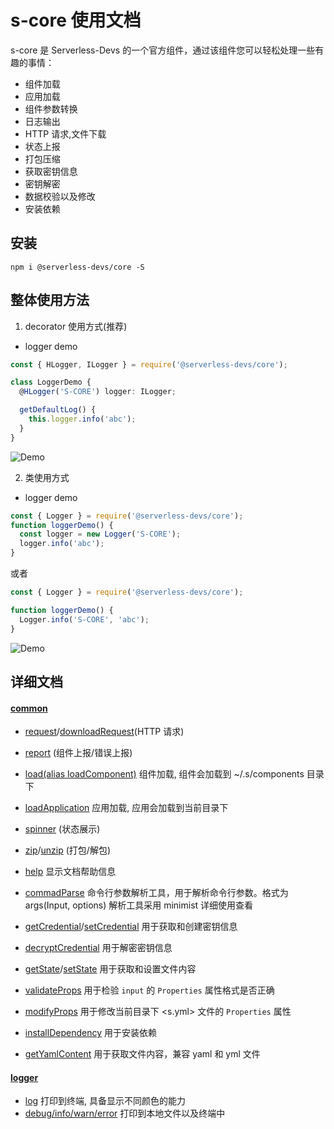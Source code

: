# s-core 使用文档

s-core 是 Serverless-Devs 的一个官方组件，通过该组件您可以轻松处理一些有趣的事情：

- 组件加载
- 应用加载
- 组件参数转换
- 日志输出
- HTTP 请求,文件下载
- 状态上报
- 打包压缩
- 获取密钥信息
- 密钥解密
- 数据校验以及修改
- 安装依赖

## 安装

```
npm i @serverless-devs/core -S
```

## 整体使用方法

1. decorator 使用方式(推荐)

- logger demo

```typescript
const { HLogger, ILogger } = require('@serverless-devs/core');

class LoggerDemo {
  @HLogger('S-CORE') logger: ILogger;

  getDefaultLog() {
    this.logger.info('abc');
  }
}
```

![Demo](https://img.alicdn.com/imgextra/i4/O1CN01rMXgGM1wJx7iIBckd_!!6000000006288-1-tps-1215-142.gif)

2. 类使用方式

- logger demo

```typescript
const { Logger } = require('@serverless-devs/core');
function loggerDemo() {
  const logger = new Logger('S-CORE');
  logger.info('abc');
}
```

或者

```typescript
const { Logger } = require('@serverless-devs/core');

function loggerDemo() {
  Logger.info('S-CORE', 'abc');
}
```

![Demo](https://img.alicdn.com/imgextra/i4/O1CN01rMXgGM1wJx7iIBckd_!!6000000006288-1-tps-1215-142.gif)

## 详细文档

#### [common](./docs/common.md)

- [request](./docs/common.md#request)/[downloadRequest](./docs/common.md#downloadrequest)(HTTP 请求)
- [report](./docs/common.md#report) (组件上报/错误上报)
- [load(alias loadComponent)](./docs/common.md#loadComponent) 组件加载, 组件会加载到 ~/.s/components 目录下
- [loadApplication](./docs/common.md#loadApplication) 应用加载, 应用会加载到当前目录下
- [spinner](./docs/common.md#spinner) (状态展示)
- [zip](./docs/common.md#zip)/[unzip](./docs/common.md#unzip) (打包/解包)
- [help](./docs/common.md#help) 显示文档帮助信息
- [commadParse](./docs/common.md#commandparse) 命令行参数解析工具，用于解析命令行参数。格式为 args(Input, options) 解析工具采用 minimist 详细使用查看

- [getCredential](./docs/common.md#getCredential)/[setCredential](./docs/common.md#setCredential) 用于获取和创建密钥信息

- [decryptCredential](./docs/common.md#decryptCredential) 用于解密密钥信息

- [getState](./docs/common.md#getState)/[setState](./docs/common.md#setState) 用于获取和设置文件内容

- [validateProps](./docs/common.md#validateProps) 用于检验 `input` 的 `Properties` 属性格式是否正确

- [modifyProps](./docs/common.md#modifyProps) 用于修改当前目录下 <s.yml> 文件的 `Properties` 属性

- [installDependency](./docs/common.md#installDependency) 用于安装依赖

- [getYamlContent](./docs/common.md#getYamlContent) 用于获取文件内容，兼容 yaml 和 yml 文件

#### [logger](./docs/logger.md)

- [log](./docs/logger.md#log) 打印到终端, 具备显示不同颜色的能力
- [debug/info/warn/error](./docs/logger.md#levels) 打印到本地文件以及终端中
